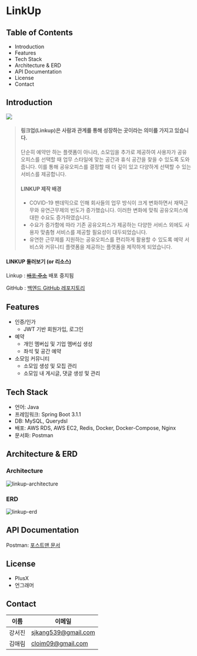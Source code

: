 # LinkUp

## Table of Contents
- Introduction
- Features
- Tech Stack
- Architecture & ERD
- API Documentation
- License
- Contact

## Introduction
![](https://velog.velcdn.com/images/c0smosaur/post/11d54bb9-fa71-4ea8-a7d1-3947ff057087/image.png)
>#### 링크업(Linkup)은 **사람과 관계를 통해 성장하는 곳**이라는 의미를 가지고 있습니다.
>단순히 예약만 하는 플랫폼이 아니라, 소모임을 추가로 제공하여 사용자가 공유오피스를 선택할 때 업무 스타일에 맞는 공간과 휴식 공간을 찾을 수 있도록 도와줍니다. 
이를 통해 공유오피스를 결정할 때 더 깊이 있고 다양하게 선택할 수 있는 서비스를 제공합니다.
>#### LINKUP 제작 배경
>- COVID-19 팬데믹으로 인해 회사들의 업무 방식이 크게 변화하면서 재택근무와 유연근무제의 빈도가 증가했습니다. 이러한 변화에 맞춰 공유오피스에 대한 수요도 증가하였습니다.
>- 수요가 증가함에 따라 기존 공유오피스가 제공하는 다양한 서비스 외에도 사용자 맞춤형 서비스를 제공할 필요성이 대두되었습니다.
>- 유연한 근무제를 지원하는 공유오피스를 편리하게 활용할 수 있도록 예약 서비스와 커뮤니티 플랫폼을 제공하는 플랫폼을 제작하게 되었습니다.

#### LINKUP 둘러보기 (or 리소스)
Linkup : ~~[배포 주소](https://linkup-3mw.vercel.app/)~~ 배포 중지됨

GitHub : [백엔드 GitHub 레포지토리](https://github.com/Linkup-3mw/backend)

## Features
- 인증/인가
  - JWT 기반 회원가입, 로그인
- 예약
  - 개인 멤버십 및 기업 멤버십 생성
  - 좌석 및 공간 예약
- 소모임 커뮤니티
  - 소모임 생성 및 모집 관리
  - 소모임 내 게시글, 댓글 생성 및 관리

## Tech Stack
- 언어: Java
- 프레임워크: Spring Boot 3.1.1
- DB: MySQL, Querydsl
- 배포: AWS RDS, AWS EC2, Redis, Docker, Docker-Compose, Nginx
- 문서화: Postman

## Architecture & ERD
### Architecture
![linkup-architecture](https://velog.velcdn.com/images/c0smosaur/post/6ec99711-3ec8-46ba-a331-301a8081ecfe/image.webp)

### ERD
![linkup-erd](https://velog.velcdn.com/images/c0smosaur/post/085db9dd-b864-49f7-a199-65cc46799d48/image.png)

## API Documentation
Postman: [포스트맨 문서](https://documenter.getpostman.com/view/25612527/2sA3XWeK6w#ad62c6d1-a9aa-4231-93e9-a397042b45eb)

## License
- PlusX
- 언그래머

## Contact
| 이름 | 이메일                 |
|----|---------------------|
| 강서진 | sjkang539@gmail.com |
| 김애림 | cloim09@gmail.com   |
